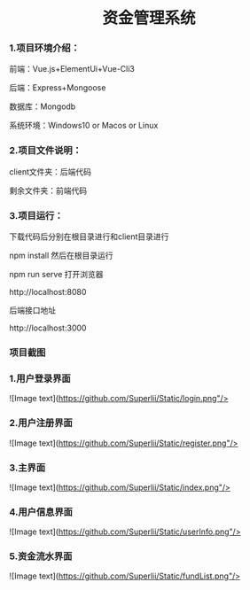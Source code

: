 <h1 align="center">资金管理系统</h1>

### 1.项目环境介绍：
前端：Vue.js+ElementUi+Vue-Cli3

后端：Express+Mongoose

数据库：Mongodb

系统环境：Windows10 or Macos or Linux

### 2.项目文件说明：
client文件夹：后端代码

剩余文件夹：前端代码

### 3.项目运行：
下载代码后分别在根目录进行和client目录进行

npm install
然后在根目录运行

npm run serve
打开浏览器

http://localhost:8080

后端接口地址

http://localhost:3000

### 项目截图

### 1.用户登录界面
![Image text](https://github.com/Superlii/Static/login.png"/>

### 2.用户注册界面
![Image text](https://github.com/Superlii/Static/register.png"/>

### 3.主界面
![Image text](https://github.com/Superlii/Static/index.png"/>

### 4.用户信息界面
![Image text](https://github.com/Superlii/Static/userInfo.png"/>

### 5.资金流水界面
![Image text](https://github.com/Superlii/Static/fundList.png"/>